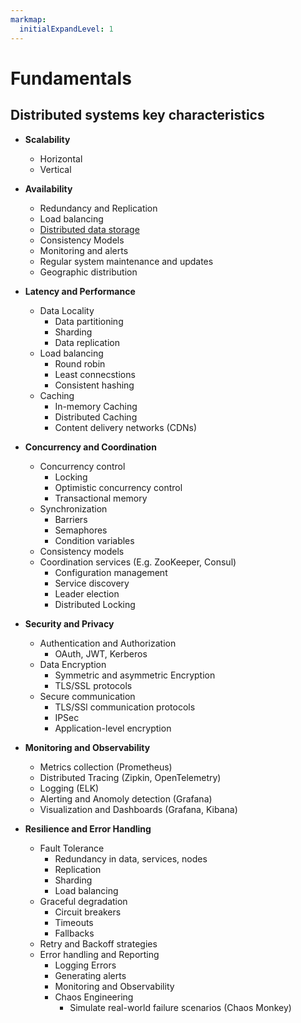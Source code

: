 ```yaml
---
markmap:
  initialExpandLevel: 1
---
```


# Fundamentals

## Distributed systems key characteristics

- **Scalability**

  - Horizontal
  - Vertical

- **Availability**

  - Redundancy and Replication
  - Load balancing
  - [Distributed data storage](./distributed-database.md)
  - Consistency Models
  - Monitoring and alerts
  - Regular system
    maintenance and updates
  - Geographic distribution

- **Latency and
  Performance**

  - Data Locality
    - Data partitioning
    - Sharding
    - Data replication
  - Load balancing
    - Round robin
    - Least connecstions
    - Consistent hashing
  - Caching
    - In-memory Caching
    - Distributed Caching
    - Content delivery
      networks (CDNs)

- **Concurrency and
  Coordination**

  - Concurrency control
    - Locking
    - Optimistic concurrency
      control
    - Transactional memory
  - Synchronization
    - Barriers
    - Semaphores
    - Condition variables
  - Consistency models
  - Coordination services
    (E.g. ZooKeeper, Consul)
    - Configuration management
    - Service discovery
    - Leader election
    - Distributed Locking

- **Security and
  Privacy**

  - Authentication and
    Authorization
    - OAuth, JWT, Kerberos
  - Data Encryption
    - Symmetric and
      asymmetric Encryption
    - TLS/SSL protocols
  - Secure communication
    - TLS/SSl communication
      protocols
    - IPSec
    - Application-level
      encryption

- **Monitoring and
  Observability**

  - Metrics collection
    (Prometheus)
  - Distributed Tracing
    (Zipkin, OpenTelemetry)
  - Logging
    (ELK)
  - Alerting and
    Anomoly detection
    (Grafana)
  - Visualization and
    Dashboards
    (Grafana, Kibana)

- **Resilience and
  Error Handling**

  - Fault Tolerance
    - Redundancy in data,
      services, nodes
    - Replication
    - Sharding
    - Load balancing
  - Graceful degradation
    - Circuit breakers
    - Timeouts
    - Fallbacks
  - Retry and Backoff
    strategies
  - Error handling
    and Reporting
    - Logging Errors
    - Generating alerts
    - Monitoring and
      Observability
    - Chaos Engineering
      - Simulate real-world
        failure scenarios
        (Chaos Monkey)
